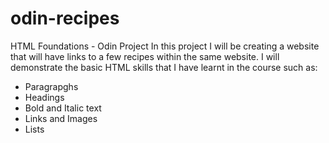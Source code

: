 # odin-recipes
HTML Foundations - Odin Project
In this project I will be creating a website that will have links to a few recipes within the same website.
I will demonstrate the basic HTML skills that I have learnt in the course such as:
- Paragrapghs
- Headings
- Bold and Italic text
- Links and Images
- Lists